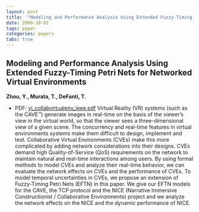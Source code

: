 ```yaml
---
layout: post
title: '"Modeling and Performance Analysis Using Extended Fuzzy-Timing Petri Nets for Networked Virtual Environments"'
date: 2000-10-01
tags: paper
categories: papers
tabs: true
---
```


## Modeling and Performance Analysis Using Extended Fuzzy-Timing Petri Nets for Networked Virtual Environments
**Zhou, Y., Murata, T., DeFanti, T.**
- PDF: [yi_collabvirtualenv_ieee.pdf](/documents/yi_collabvirtualenv_ieee.pdf)
Virtual Reality (VR) systems (such as the CAVE&trade;) generate images in real-time on the basis of the viewer&rsquo;s view in the virtual world, so that the viewer sees a three-dimensional view of a given scene. The concurrency and real-time features in virtual environments systems make them difficult to design, implement and test. Collaborative Virtual Environments (CVEs) make this more complicated by adding network considerations into their designs. CVEs demand high Quality-of-Service (QoS) requirements on the network to maintain natural and real-time interactions among users. By using formal methods to model CVEs and analyze their real-time behavior, we can evaluate the network effects on CVEs and the performance of CVEs. To model temporal uncertainties in CVEs, we propose an extension of Fuzzy-Timing Petri Nets (EFTN) in this paper. We give our EFTN models for the CAVE, the TCP protocol and the NICE (Narrative Immersive Constructionist / Collaborative Environments) project and we analyze the network effects on the NICE and the dynamic performance of NICE.